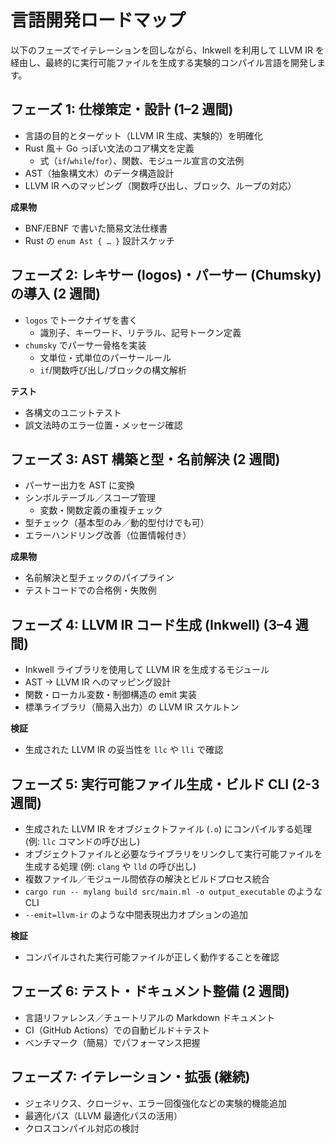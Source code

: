 # 言語開発ロードマップ

以下のフェーズでイテレーションを回しながら、Inkwell を利用して LLVM IR を経由し、最終的に実行可能ファイルを生成する実験的コンパイル言語を開発します。

## フェーズ 1: 仕様策定・設計 (1–2 週間)

- 言語の目的とターゲット（LLVM IR 生成、実験的）を明確化
- Rust 風＋ Go っぽい文法のコア構文を定義
  - 式（`if`/`while`/`for`）、関数、モジュール宣言の文法例
- AST（抽象構文木）のデータ構造設計
- LLVM IR へのマッピング（関数呼び出し、ブロック、ループの対応）

**成果物**

- BNF/EBNF で書いた簡易文法仕様書
- Rust の `enum Ast { … }` 設計スケッチ

## フェーズ 2: レキサー (logos)・パーサー (Chumsky) の導入 (2 週間)

- `logos` でトークナイザを書く
  - 識別子、キーワード、リテラル、記号トークン定義
- `chumsky` でパーサー骨格を実装
  - 文単位・式単位のパーサールール
  - `if`/関数呼び出し/ブロックの構文解析

**テスト**

- 各構文のユニットテスト
- 誤文法時のエラー位置・メッセージ確認

## フェーズ 3: AST 構築と型・名前解決 (2 週間)

- パーサー出力を AST に変換
- シンボルテーブル／スコープ管理
  - 変数・関数定義の重複チェック
- 型チェック（基本型のみ／動的型付けでも可）
- エラーハンドリング改善（位置情報付き）

**成果物**

- 名前解決と型チェックのパイプライン
- テストコードでの合格例・失敗例

## フェーズ 4: LLVM IR コード生成 (Inkwell) (3–4 週間)

- Inkwell ライブラリを使用して LLVM IR を生成するモジュール
- AST → LLVM IR へのマッピング設計
- 関数・ローカル変数・制御構造の emit 実装
- 標準ライブラリ（簡易入出力）の LLVM IR スケルトン

**検証**

- 生成された LLVM IR の妥当性を `llc` や `lli` で確認

## フェーズ 5: 実行可能ファイル生成・ビルド CLI (2-3 週間)

- 生成された LLVM IR をオブジェクトファイル (`.o`) にコンパイルする処理 (例: `llc` コマンドの呼び出し)
- オブジェクトファイルと必要なライブラリをリンクして実行可能ファイルを生成する処理 (例: `clang` や `lld` の呼び出し)
- 複数ファイル／モジュール間依存の解決とビルドプロセス統合
- `cargo run -- mylang build src/main.ml -o output_executable` のような CLI
- `--emit=llvm-ir` のような中間表現出力オプションの追加

**検証**

- コンパイルされた実行可能ファイルが正しく動作することを確認

## フェーズ 6: テスト・ドキュメント整備 (2 週間)

- 言語リファレンス／チュートリアルの Markdown ドキュメント
- CI（GitHub Actions）での自動ビルド＋テスト
- ベンチマーク（簡易）でパフォーマンス把握

## フェーズ 7: イテレーション・拡張 (継続)

- ジェネリクス、クロージャ、エラー回復強化などの実験的機能追加
- 最適化パス（LLVM 最適化パスの活用）
- クロスコンパイル対応の検討
